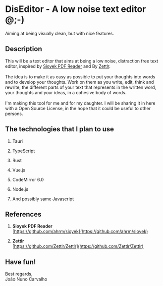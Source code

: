 # DisEditor - A low noise text editor  @;-)
Aiming at being visually clean, but with nice features.

## Description
This will be a text editor that aims at being a low noise, distraction free text editor, inspired by [Sioyek PDF Reader](https://github.com/ahrm/sioyek) and By [Zettlr](https://github.com/Zettlr/Zettlr). <br>
<br>
The idea is to make it as easy as possible to put your thoughts into words and to develop your thoughts. Work on them as you write, edit, think and rewrite, the different parts of your text that represents in the written word, your thoughts and your ideas, in a cohesive body of words. <br>
<br>
I'm making this tool for me and for my daughter. I will be sharing it in here with a Open Source License, in the hope that it could be useful to other persons. <br>

## The technologies that I plan to use

1. Tauri

2. TypeScript

3. Rust

4. Vue.js

5. CodeMirror 6.0

6. Node.js

7. And possibly same Javascript


## References

1. **Sioyek PDF Reader** <br>
   [https://github.com/ahrm/sioyek](https://github.com/ahrm/sioyek)
   
2. **Zettlr** <br>
   [https://github.com/Zettlr/Zettlr](https://github.com/Zettlr/Zettlr)


## Have fun!
Best regards, <br>
João Nuno Carvalho